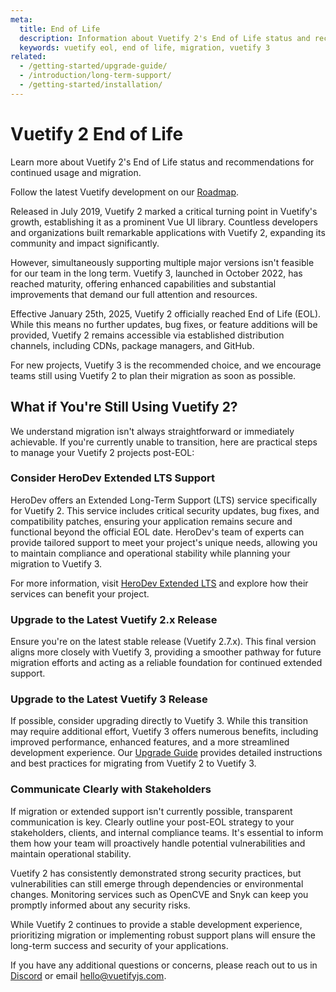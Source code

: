 ```yaml
---
meta:
  title: End of Life
  description: Information about Vuetify 2's End of Life status and recommendations for continued usage and migration.
  keywords: vuetify eol, end of life, migration, vuetify 3
related:
  - /getting-started/upgrade-guide/
  - /introduction/long-term-support/
  - /getting-started/installation/
---
```


# Vuetify 2 End of Life

Learn more about Vuetify 2's End of Life status and recommendations for continued usage and migration.

<alert type="info">

  Follow the latest Vuetify development on our [Roadmap](https://vuetifyjs.com/getting-started/roadmap/).

</alert>

Released in July 2019, Vuetify 2 marked a critical turning point in Vuetify's growth, establishing it as a prominent Vue UI library. Countless developers and organizations built remarkable applications with Vuetify 2, expanding its community and impact significantly.

However, simultaneously supporting multiple major versions isn't feasible for our team in the long term. Vuetify 3, launched in October 2022, has reached maturity, offering enhanced capabilities and substantial improvements that demand our full attention and resources.

Effective January 25th, 2025, Vuetify 2 officially reached End of Life (EOL). While this means no further updates, bug fixes, or feature additions will be provided, Vuetify 2 remains accessible via established distribution channels, including CDNs, package managers, and GitHub.

For new projects, Vuetify 3 is the recommended choice, and we encourage teams still using Vuetify 2 to plan their migration as soon as possible.

## What if You're Still Using Vuetify 2?

We understand migration isn't always straightforward or immediately achievable. If you're currently unable to transition, here are practical steps to manage your Vuetify 2 projects post-EOL:

### Consider HeroDev Extended LTS Support

HeroDev offers an Extended Long-Term Support (LTS) service specifically for Vuetify 2. This service includes critical security updates, bug fixes, and compatibility patches, ensuring your application remains secure and functional beyond the official EOL date. HeroDev's team of experts can provide tailored support to meet your project's unique needs, allowing you to maintain compliance and operational stability while planning your migration to Vuetify 3.

For more information, visit [HeroDev Extended LTS](https://www.herodevs.com/support/vuetify-nes?utm_source=partnership&utm_medium=partnership&utm_campaign=partnership&utm_id=vuetify2) and explore how their services can benefit your project.

### Upgrade to the Latest Vuetify 2.x Release

Ensure you're on the latest stable release (Vuetify 2.7.x). This final version aligns more closely with Vuetify 3, providing a smoother pathway for future migration efforts and acting as a reliable foundation for continued extended support.

### Upgrade to the Latest Vuetify 3 Release

If possible, consider upgrading directly to Vuetify 3. While this transition may require additional effort, Vuetify 3 offers numerous benefits, including improved performance, enhanced features, and a more streamlined development experience. Our [Upgrade Guide](https://vuetifyjs.com/getting-started/upgrade-guide/) provides detailed instructions and best practices for migrating from Vuetify 2 to Vuetify 3.

### Communicate Clearly with Stakeholders

If migration or extended support isn't currently possible, transparent communication is key. Clearly outline your post-EOL strategy to your stakeholders, clients, and internal compliance teams. It's essential to inform them how your team will proactively handle potential vulnerabilities and maintain operational stability.

Vuetify 2 has consistently demonstrated strong security practices, but vulnerabilities can still emerge through dependencies or environmental changes. Monitoring services such as OpenCVE and Snyk can keep you promptly informed about any security risks.

While Vuetify 2 continues to provide a stable development experience, prioritizing migration or implementing robust support plans will ensure the long-term success and security of your applications.

<alert type="success">

  If you have any additional questions or concerns, please reach out to us in [Discord](https://community.vuetifyjs.com/) or email hello@vuetifyjs.com.

</alert>
